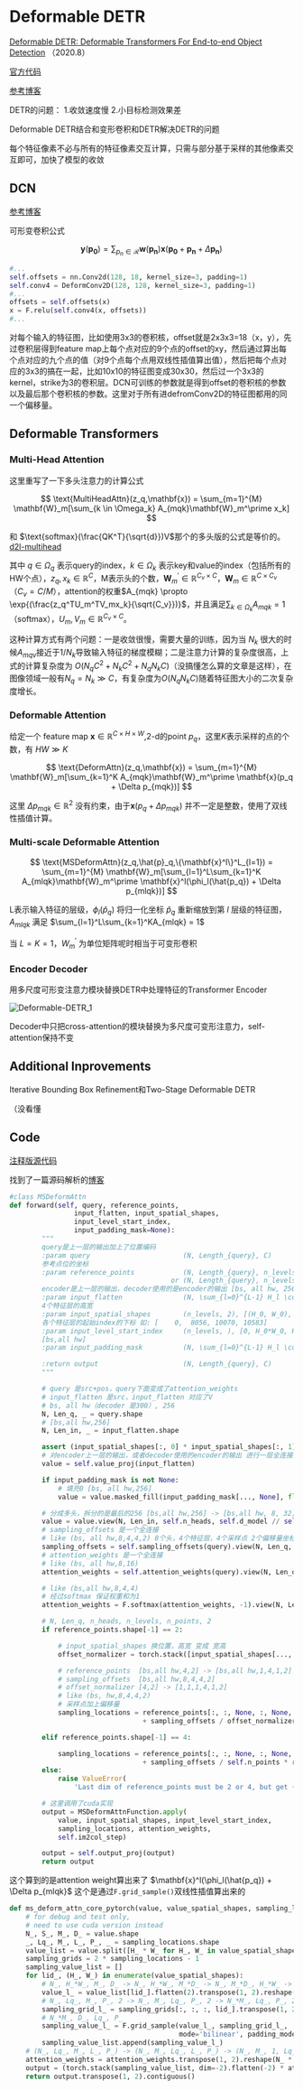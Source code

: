 # Deformable DETR

[Deformable DETR: Deformable Transformers For End-to-end Object Detection](https://arxiv.org/pdf/2010.04159.pdf)
（2020.8）

[官方代码](https://github.com/fundamentalvision/Deformable-DETR)

[参考博客](https://zhuanlan.zhihu.com/p/372116181)

DETR的问题：
1.收敛速度慢
2.小目标检测效果差

Deformable DETR结合和变形卷积和DETR解决DETR的问题

每个特征像素不必与所有的特征像素交互计算，只需与部分基于采样的其他像素交互即可，加快了模型的收敛

## DCN

[参考博客](https://blog.csdn.net/justsolow/article/details/105971437)

可形变卷积公式

$$
    \mathbf{y}(\mathbf{p_0}) = \sum_{p_n \in \mathcal{R}} \mathbf{w}(\mathbf{p_n}) \mathbf{x}(\mathbf{p_0} + \mathbf{p_n} + \Delta\mathbf{p_n})
$$

```python
#...
self.offsets = nn.Conv2d(128, 18, kernel_size=3, padding=1)
self.conv4 = DeformConv2D(128, 128, kernel_size=3, padding=1)
#...
offsets = self.offsets(x)
x = F.relu(self.conv4(x, offsets))
#...
```

对每个输入的特征图，比如使用3x3的卷积核，offset就是2x3x3=18（x，y），先过卷积层得到feature map上每个点对应的9个点的offset的xy，然后通过算出每个点对应的九个点的值（对9个点每个点用双线性插值算出值），然后把每个点对应的3x3的搞在一起，比如10x10的特征图变成30x30，然后过一个3x3的kernel，strike为3的卷积层。DCN可训练的参数就是得到offset的卷积核的参数以及最后那个卷积核的参数。这里对于所有进defromConv2D的特征图都用的同一个偏移量。

## Deformable Transformers

### Multi-Head Attention

这里重写了一下多头注意力的计算公式

$$
\text{MultiHeadAttn}(z_q,\mathbf{x}) = \sum_{m=1}^{M} \mathbf{W}_m[\sum_{k \in \Omega_k} A_{mqk}\mathbf{W}_m^\prime x_k]
$$

和 $\text{softmax}(\frac{QK^T}{\sqrt{d}})V$那个的多头版的公式是等价的。[d2l-multihead](../DeepLearning.md###Mutihead-Attention)

其中 $q \in \Omega_q$ 表示query的index，$k \in \Omega_k$ 表示key和value的index（包括所有的HW个点），$z_q,x_k\in \mathbb{R}^C$，M表示头的个数，$\mathbf{W}_m^\prime \in \mathbb{R}^{C_v \times C}$，$\mathbf{W}_m \in \mathbb{R}^{C \times C_v}$ （$C_v =C / M$），attention的权重$A_{mqk} \propto \exp{(\frac{z_q^TU_m^TV_mx_k}{\sqrt{C_v}})}$，并且满足$\sum_{k \in \Omega_k}A_{mqk} = 1$ （softmax），$U_m,V_m \in \mathbb{R}^{C_v \times C}$。

这种计算方式有两个问题：一是收敛很慢，需要大量的训练，因为当 $N_k$ 很大的时候$A_{mqv}$接近于$1/N_k$导致输入特征的梯度模糊；二是注意力计算的复杂度很高，上式的计算复杂度为 $O(N_qC^2 + N_k C^2 + N_qN_kC)$（没搞懂怎么算的文章是这样），在图像领域一般有$N_q = N_k \gg C$，有复杂度为$O(N_qN_kC)$随着特征图大小的二次复杂度增长。

### Deformable Attention

给定一个 feature map $\mathbf{x} \in \mathbb{R}^{C \times H \times W}$,2-d的point $p_q$，这里$K$表示采样的点的个数，有 $HW \gg K$

$$
\text{DeformAttn}(z_q,\mathbf{x}) = \sum_{m=1}^{M} \mathbf{W}_m[\sum_{k=1}^K A_{mqk}\mathbf{W}_m^\prime \mathbf{x}(p_q + \Delta p_{mqk})]
$$

这里 $\Delta p_{mqk} \in \mathbb{R}^2$ 没有约束，由于$\mathbf{x}(p_q + \Delta p_{mqk})$ 并不一定是整数，使用了双线性插值计算。

### Multi-scale Deformable Attention

$$
\text{MSDeformAttn}(z_q,\hat{p}_q,\{\mathbf{x}^l\}^L_{l=1}) = \sum_{m=1}^{M} \mathbf{W}_m[\sum_{l=1}^L\sum_{k=1}^K A_{mlqk}\mathbf{W}_m^\prime \mathbf{x}^l(\phi_l(\hat{p_q}) + \Delta p_{mlqk})]
$$

L表示输入特征的层级，$\phi_l(\hat{p}_q)$ 将归一化坐标 $\hat{p}_q$ 重新缩放到第 $l$ 层级的特征图，$A_{mlqk}$ 满足 $\sum_{l=1}^L\sum_{k=1}^KA_{mlqk} = 1$

当 $L=K=1$，$W_m^\prime$ 为单位矩阵呢时相当于可变形卷积

### Encoder Decoder

用多尺度可形变注意力模块替换DETR中处理特征的Transformer Encoder

![Deformable-DETR_1](../img/DeepLearning/Deformable-DETR_1.png)

Decoder中只把cross-attention的模块替换为多尺度可变形注意力，self-attention保持不变

## Additional Inprovements

Iterative Bounding Box Refinement和Two-Stage Deformable DETR

（没看懂

## Code

[注释版源代码](https://github.com/xunull/read-Deformable-DETR)

找到了一篇源码解析的[博客](https://www.jianshu.com/p/a1f4831a21b2)

```python
#class MSDeformAttn
def forward(self, query, reference_points,
                input_flatten, input_spatial_shapes,
                input_level_start_index,
                input_padding_mask=None):
        """
        query是上一层的输出加上了位置编码
        :param query                       (N, Length_{query}, C)
        参考点位的坐标
        :param reference_points            (N, Length_{query}, n_levels, 2), range in [0, 1], top-left (0,0), bottom-right (1, 1), including padding area
                                        or (N, Length_{query}, n_levels, 4), add additional (w, h) to form reference boxes
        encoder是上一层的输出，decoder使用的是encoder的输出 [bs, all hw, 256]
        :param input_flatten               (N, \sum_{l=0}^{L-1} H_l \cdot W_l, C)
        4个特征层的高宽
        :param input_spatial_shapes        (n_levels, 2), [(H_0, W_0), (H_1, W_1), ..., (H_{L-1}, W_{L-1})]
        各个特征层的起始index的下标 如: [    0,  8056, 10070, 10583]
        :param input_level_start_index     (n_levels, ), [0, H_0*W_0, H_0*W_0+H_1*W_1, H_0*W_0+H_1*W_1+H_2*W_2, ..., H_0*W_0+H_1*W_1+...+H_{L-1}*W_{L-1}]
        [bs,all hw]
        :param input_padding_mask          (N, \sum_{l=0}^{L-1} H_l \cdot W_l), True for padding elements, False for non-padding elements

        :return output                     (N, Length_{query}, C)
        """

        # query 是src+pos，query下面变成了attention_weights
        # input_flatten 是src，input_flatten 对应了V
        # bs, all hw（decoder 是300）, 256
        N, Len_q, _ = query.shape
        # [bs,all hw,256]
        N, Len_in, _ = input_flatten.shape

        assert (input_spatial_shapes[:, 0] * input_spatial_shapes[:, 1]).sum() == Len_in
        # 对encoder上一层的输出，或者decoder使用的encoder的输出 进行一层全连接变换，channel不变
        value = self.value_proj(input_flatten)

        if input_padding_mask is not None:
            # 填充0 [bs, all hw,256]
            value = value.masked_fill(input_padding_mask[..., None], float(0))

        # 分成多头，拆分的是最后的256 [bs,all hw,256] -> [bs,all hw, 8, 32]
        value = value.view(N, Len_in, self.n_heads, self.d_model // self.n_heads)
        # sampling_offsets 是一个全连接
        # like (bs, all hw,8,4,4,2) 8个头，4个特征层，4个采样点 2个偏移量坐标
        sampling_offsets = self.sampling_offsets(query).view(N, Len_q, self.n_heads, self.n_levels, self.n_points, 2)
        # attention_weights 是一个全连接
        # like (bs, all hw,8,16)
        attention_weights = self.attention_weights(query).view(N, Len_q, self.n_heads, self.n_levels * self.n_points)

        # like (bs,all hw,8,4,4)
        # 经过softmax 保证权重和为1
        attention_weights = F.softmax(attention_weights, -1).view(N, Len_q, self.n_heads, self.n_levels, self.n_points)

        # N, Len_q, n_heads, n_levels, n_points, 2
        if reference_points.shape[-1] == 2:

            # input_spatial_shapes 换位置，高宽 变成 宽高
            offset_normalizer = torch.stack([input_spatial_shapes[..., 1], input_spatial_shapes[..., 0]], -1)

            # reference_points  [bs,all hw,4,2] -> [bs,all hw,1,4,1,2]
            # sampling_offsets  [bs,all hw,8,4,4,2]
            # offset_normalizer [4,2] -> [1,1,1,4,1,2]
            # like (bs, hw,8,4,4,2)
            # 采样点加上偏移量
            sampling_locations = reference_points[:, :, None, :, None, :] \
                                 + sampling_offsets / offset_normalizer[None, None, None, :, None, :]

        elif reference_points.shape[-1] == 4:

            sampling_locations = reference_points[:, :, None, :, None, :2] \
                                 + sampling_offsets / self.n_points * reference_points[:, :, None, :, None, 2:] * 0.5
        else:
            raise ValueError(
                'Last dim of reference_points must be 2 or 4, but get {} instead.'.format(reference_points.shape[-1]))

        # 这里调用了cuda实现
        output = MSDeformAttnFunction.apply(
            value, input_spatial_shapes, input_level_start_index,
            sampling_locations, attention_weights,
            self.im2col_step)

        output = self.output_proj(output)
        return output
```

这个算到的是attention weight算出来了 $\mathbf{x}^l(\phi_l(\hat{p_q}) + \Delta p_{mlqk}$ 这个是通过`F.grid_sample()`双线性插值算出来的

```python
def ms_deform_attn_core_pytorch(value, value_spatial_shapes, sampling_locations, attention_weights):
    # for debug and test only,
    # need to use cuda version instead
    N_, S_, M_, D_ = value.shape
    _, Lq_, M_, L_, P_, _ = sampling_locations.shape
    value_list = value.split([H_ * W_ for H_, W_ in value_spatial_shapes], dim=1)
    sampling_grids = 2 * sampling_locations - 1
    sampling_value_list = []
    for lid_, (H_, W_) in enumerate(value_spatial_shapes):
        # N_, H_*W_, M_, D_ -> N_, H_*W_, M_*D_ -> N_, M_*D_, H_*W_ -> N_*M_, D_, H_, W_
        value_l_ = value_list[lid_].flatten(2).transpose(1, 2).reshape(N_ * M_, D_, H_, W_)
        # N_, Lq_, M_, P_, 2 -> N_, M_, Lq_, P_, 2 -> N_*M_, Lq_, P_, 2
        sampling_grid_l_ = sampling_grids[:, :, :, lid_].transpose(1, 2).flatten(0, 1)
        # N_*M_, D_, Lq_, P_
        sampling_value_l_ = F.grid_sample(value_l_, sampling_grid_l_,
                                          mode='bilinear', padding_mode='zeros', align_corners=False)
        sampling_value_list.append(sampling_value_l_)
    # (N_, Lq_, M_, L_, P_) -> (N_, M_, Lq_, L_, P_) -> (N_, M_, 1, Lq_, L_*P_)
    attention_weights = attention_weights.transpose(1, 2).reshape(N_ * M_, 1, Lq_, L_ * P_)
    output = (torch.stack(sampling_value_list, dim=-2).flatten(-2) * attention_weights).sum(-1).view(N_, M_ * D_, Lq_)
    return output.transpose(1, 2).contiguous()
```
